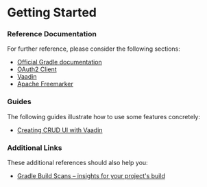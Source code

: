# Getting Started

### Reference Documentation
For further reference, please consider the following sections:

* [Official Gradle documentation](https://docs.gradle.org)
* [OAuth2 Client](https://docs.spring.io/spring-boot/docs/{bootVersion}/reference/htmlsingle/#boot-features-security-oauth2-client)
* [Vaadin](https://vaadin.com/spring)
* [Apache Freemarker](https://docs.spring.io/spring-boot/docs/{bootVersion}/reference/htmlsingle/#boot-features-spring-mvc-template-engines)

### Guides
The following guides illustrate how to use some features concretely:

* [Creating CRUD UI with Vaadin](https://spring.io/guides/gs/crud-with-vaadin/)

### Additional Links
These additional references should also help you:

* [Gradle Build Scans – insights for your project's build](https://scans.gradle.com#gradle)

